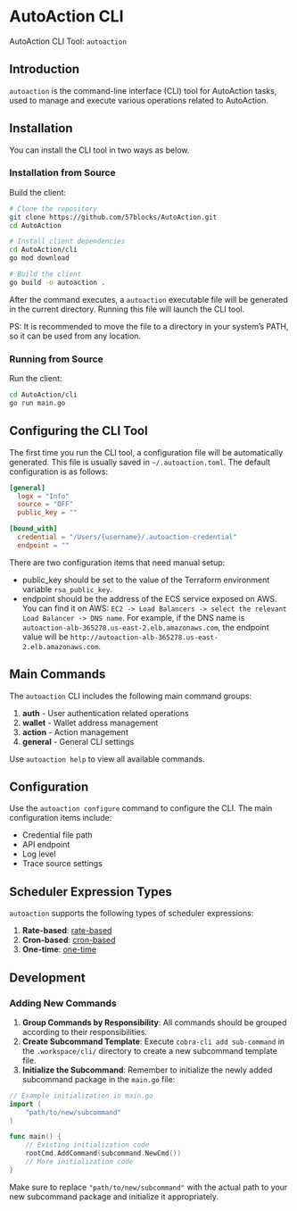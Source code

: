 # AutoAction CLI

AutoAction CLI Tool: `autoaction`

## Introduction

`autoaction` is the command-line interface (CLI) tool for AutoAction tasks, used to manage and execute various operations related to AutoAction.

## Installation

You can install the CLI tool in two ways as below.

### Installation from Source

Build the client:

```bash
# Clone the repository
git clone https://github.com/57blocks/AutoAction.git
cd AutoAction

# Install client dependencies
cd AutoAction/cli
go mod download

# Build the client
go build -o autoaction .
```

After the command executes, a `autoaction` executable file will be generated in the current directory. Running this file will launch the CLI tool.

PS: It is recommended to move the file to a directory in your system’s PATH, so it can be used from any location.

### Running from Source

Run the client:

```bash
cd AutoAction/cli
go run main.go
```

## Configuring the CLI Tool

The first time you run the CLI tool, a configuration file will be automatically generated. This file is usually saved in `~/.autoaction.toml`. The default configuration is as follows:

```toml
[general]
  logx = "Info"
  source = "OFF"
  public_key = ""

[bound_with]
  credential = "/Users/{username}/.autoaction-credential"
  endpoint = ""
```

There are two configuration items that need manual setup:

- public_key should be set to the value of the Terraform environment variable `rsa_public_key`.
- endpoint should be the address of the ECS service exposed on AWS. You can find it on AWS: `EC2 -> Load Balancers -> select the relevant Load Balancer -> DNS name`. For example, if the DNS name is `autoaction-alb-365278.us-east-2.elb.amazonaws.com`, the endpoint value will be `http://autoaction-alb-365278.us-east-2.elb.amazonaws.com`.

## Main Commands

The `autoaction` CLI includes the following main command groups:

1. **auth** - User authentication related operations
2. **wallet** - Wallet address management
3. **action** - Action management
4. **general** - General CLI settings

Use `autoaction help` to view all available commands.

## Configuration

Use the `autoaction configure` command to configure the CLI. The main configuration items include:

- Credential file path
- API endpoint
- Log level
- Trace source settings

## Scheduler Expression Types

`autoaction` supports the following types of scheduler expressions:

1. **Rate-based**: [rate-based](https://docs.aws.amazon.com/scheduler/latest/UserGuide/schedule-types.html#rate-based)
2. **Cron-based**: [cron-based](https://docs.aws.amazon.com/scheduler/latest/UserGuide/schedule-types.html#cron-based)
3. **One-time**: [one-time](https://docs.aws.amazon.com/scheduler/latest/UserGuide/schedule-types.html#one-time)

## Development

### Adding New Commands

1. **Group Commands by Responsibility**: All commands should be grouped according to their responsibilities.
2. **Create Subcommand Template**: Execute `cobra-cli add sub-command` in the `.workspace/cli/` directory to create a new subcommand template file.
3. **Initialize the Subcommand**: Remember to initialize the newly added subcommand package in the `main.go` file:

```go
// Example initialization in main.go
import (
    "path/to/new/subcommand"
)

func main() {
    // Existing initialization code
    rootCmd.AddCommand(subcommand.NewCmd())
    // More initialization code
}
```

Make sure to replace `"path/to/new/subcommand"` with the actual path to your new subcommand package and initialize it appropriately.

